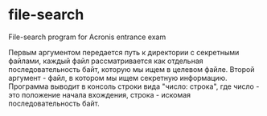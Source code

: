 # file-search
File-search program for Acronis entrance exam

Первым аргументом передается путь к директории с секретными файлами, каждый файл рассматривается как отдельная последовательность байт, которую мы ищем в целевом файле.
Второй аргумент - файл, в котором мы ищем секретную информацию. 
Программа выводит в консоль строки вида "число: строка", где число - это положение начала вхождения, строка - искомая последовательность байт.

